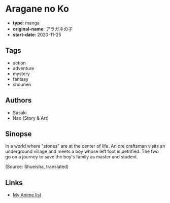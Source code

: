 # Aragane no Ko

-   **type**: manga
-   **original-name**: アラガネの子
-   **start-date**: 2020-11-25

## Tags

-   action
-   adventure
-   mystery
-   fantasy
-   shounen

## Authors

-   Sasaki
-   Nao (Story & Art)

## Sinopse

In a world where "stones" are at the center of life. An ore craftsman visits an underground village and meets a boy whose left foot is petrified. The two go on a journey to save the boy's family as master and student.

(Source: Shueisha, translated)

## Links

-   [My Anime list](https://myanimelist.net/manga/131696/Aragane_no_Ko)
